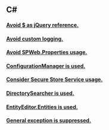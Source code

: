 ## C# 

#### [Avoid $ as jQuery reference.](RESP510242.md)
#### [Avoid custom logging.](RESP510239.md)
#### [Avoid SPWeb.Properties usage.](RESP510240.md)
#### [ConfigurationManager is used.](RESP510202.md)
#### [Consider Secure Store Service usage.](RESP510206.md)
#### [DirectorySearcher is used.](RESP510212.md)
#### [EntityEditor.Entities is used.](RESP510251.md)
#### [General exception is suppressed.](RESP510236.md)